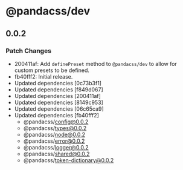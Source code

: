 # @pandacss/dev

## 0.0.2

### Patch Changes

- 200411af: Add `definePreset` method to `@pandacss/dev` to allow for custom presets to be defined.
- fb40fff2: Initial release.
- Updated dependencies [0c73b3f1]
- Updated dependencies [f849d067]
- Updated dependencies [200411af]
- Updated dependencies [8149c953]
- Updated dependencies [06c65ca9]
- Updated dependencies [fb40fff2]
  - @pandacss/config@0.0.2
  - @pandacss/types@0.0.2
  - @pandacss/node@0.0.2
  - @pandacss/error@0.0.2
  - @pandacss/logger@0.0.2
  - @pandacss/shared@0.0.2
  - @pandacss/token-dictionary@0.0.2

